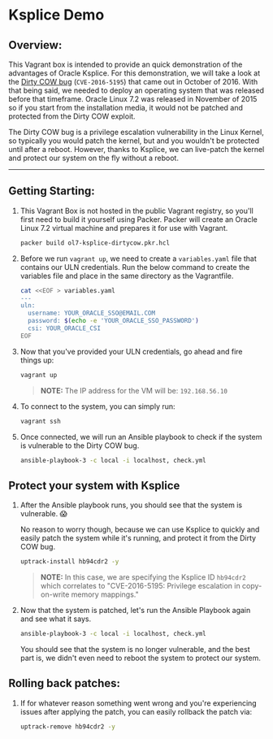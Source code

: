 # Ksplice Demo

## Overview:

This Vagrant box is intended to provide an quick demonstration of the advantages of Oracle Ksplice. For this demonstration, we will take a look at the [Dirty COW bug](https://dirtycow.ninja/) (`CVE-2016-5195`) that came out in October of 2016. With that being said, we needed to deploy an operating system that was released before that timeframe. Oracle Linux 7.2 was released in November of 2015 so if you start from the installation media, it would not be patched and protected from the Dirty COW exploit.

The Dirty COW bug is a privilege escalation vulnerability in the Linux Kernel, so typically you would patch the kernel, but and you wouldn't be protected until after a reboot. However, thanks to Ksplice, we can live-patch the kernel and protect our system on the fly without a reboot.

---

## Getting Starting:

1. This Vagrant Box is not hosted in the public Vagrant registry, so you'll first need to build it yourself using Packer. Packer will create an Oracle Linux 7.2 virtual machine and prepares it for use with Vagrant.

    ```bash
    packer build ol7-ksplice-dirtycow.pkr.hcl
    ```

1. Before we run `vagrant up`, we need to create a `variables.yaml` file that contains our ULN credentials. Run the below command to create the variables file and place in the same directory as the Vagrantfile.

    ```bash
    cat <<EOF > variables.yaml
    ---
    uln:
      username: YOUR_ORACLE_SSO@EMAIL.COM
      password: $(echo -e 'YOUR_ORACLE_SSO_PASSWORD')
      csi: YOUR_ORACLE_CSI
    EOF
    ```

1. Now that you've provided your ULN credentials, go ahead and fire things up:

    ```bash
    vagrant up
    ```

    > **NOTE:** The IP address for the VM will be: `192.168.56.10`

1. To connect to the system, you can simply run:

    ```bash
    vagrant ssh
    ```

1. Once connected, we will run an Ansible playbook to check if the system is vulnerable to the Dirty COW bug.

    ```bash
    ansible-playbook-3 -c local -i localhost, check.yml
    ```

## Protect your system with Ksplice

1. After the Ansible playbook runs, you should see that the system is vulnerable. :scream:

    No reason to worry though, because we can use Ksplice to quickly and easily patch the system while it's running, and protect it from the Dirty COW bug.

    ```bash
    uptrack-install hb94cdr2 -y
    ```

    > **NOTE:** In this case, we are specifying the Ksplice ID `hb94cdr2` which correlates to "CVE-2016-5195: Privilege escalation in copy-on-write memory mappings."

1. Now that the system is patched, let's run the Ansible Playbook again and see what it says.

    ```bash
    ansible-playbook-3 -c local -i localhost, check.yml
    ```
    
    You should see that the system is no longer vulnerable, and the best part is, we didn't even need to reboot the system to protect our system.

## Rolling back patches:

1. If for whatever reason something went wrong and you're experiencing issues after applying the patch, you can easily rollback the patch via:

    ```bash
    uptrack-remove hb94cdr2 -y
    ```